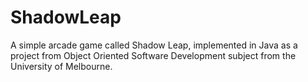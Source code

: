 # ShadowLeap
A simple arcade game called Shadow Leap, implemented in Java as a project from Object Oriented Software Development subject from the University of Melbourne.
